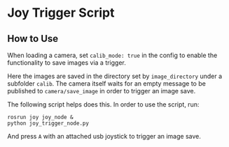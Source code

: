 # Joy Trigger Script

## How to Use

When loading a camera, set `calib_mode: true` in the config to enable the
functionality to save images via a trigger.

Here the images are saved in the directory set by `image_directory` under a
subfolder `calib`. The camera itself waits for an empty message to be published
to `camera/save_image` in order to trigger an image save.

The following script helps does this. In order to use the script, run:

```
rosrun joy joy_node &
python joy_trigger_node.py
```

And press `A` with an attached usb joystick to trigger an image save.
